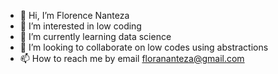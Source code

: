 - 👋 Hi, I’m Florence Nanteza
- 👀 I’m interested in low coding
- 🌱 I’m currently learning data science
- 💞️ I’m looking to collaborate on low codes using abstractions 
- 📫 How to reach me by email florananteza@gmail.com

<!---
floranaflorana/floranaflorana is a ✨ special ✨ repository because its `README.md` (this file) appears on your GitHub profile.
You can click the Preview link to take a look at your changes.
--->
